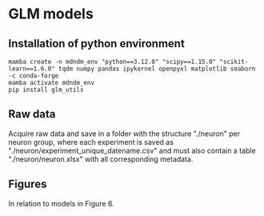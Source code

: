 # GLM models

## Installation of python environment

```
mamba create -n mdndm_env "python==3.12.8" "scipy==1.15.0" "scikit-learn==1.6.0" tqdm numpy pandas ipykernel openpyxl matplotlib seaborn -c conda-forge
mamba activate mdndm_env
pip install glm_utils
```

## Raw data

Acquire raw data and save in a folder with the structure "./neuron" per neuron group, where each experiment is saved as "./neuron/experiment_unique_datename.csv" and must also contain a table "./neuron/neuron.xlsx" with all corresponding metadata.

## Figures

In relation to models in Figure 6.
